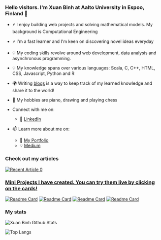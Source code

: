 <!-- Please don't remove this: Grab your social icons from https://github.com/carlsednaoui/gitsocial -->

[1.2]: http://i.imgur.com/wWzX9uB.png (twitter icon without padding)

### Hello visitors. I'm Xuan Binh at Aalto University in Espoo, Finland 👋

<!--
**khuyentran1401/khuyentran1401** is a ✨ _special_ ✨ repository because its `README.md` (this file) appears on your GitHub profile.
-->

- :zap: I enjoy building web projects and solving mathematical models. My background is Computational Engineering
- :zap: I'm a fast learner and I'm keen on discovering novel ideas everyday
- :bulb: My coding skills revolve around web development, data analysis and asynchronous programming. 
- :bulb: My knowledge spans over various languages: Scala, C, C++, HTML, CSS, Javascript, Python and R
- :earth_africa: Writing [blogs](https://medium.com/@xuanbinh.dev) is a way to keep track of my learned knowledge and share it to the world! 
- 🌱 My hobbies are piano, drawing and playing chess

- Connect with me on:
  - :office: [LinkedIn](https://www.linkedin.com/in/xuanbinh)

- 📫 Learn more about me on:  
  - :dart: [My Portfolio]()
  - :bulb: [Medium](https://medium.com/@xuanbinh.dev)

### Check out my articles

<a target="_blank" href="https://github-readme-medium-recent-article.vercel.app/medium/@xuanbinh.dev/0"><img src="https://github-readme-medium-recent-article.vercel.app/medium/@xuanbinh.dev/0" alt="Recent Article 0"> 

### Mini Projects I have created. You can try them live by clicking on the cards!
[![Readme Card](https://github-readme-stats.vercel.app/api/pin/?username=SpringNuance&repo=multiple-choice-app&show_description=false)](https://multiple-choice-app-nuance.herokuapp.com/auth/login) 
[![Readme Card](https://github-readme-stats.vercel.app/api/pin/?username=SpringNuance&repo=etch-a-sketch&show_description=false)](https://springnuance.github.io/etch-a-sketch/) 
[![Readme Card](https://github-readme-stats.vercel.app/api/pin/?username=SpringNuance&repo=rock-paper-scissors&show_description=true)](https://springnuance.github.io/rock-paper-scissors/) 
[![Readme Card](https://github-readme-stats.vercel.app/api/pin/?username=SpringNuance&repo=calculator&show_description=false)](https://springnuance.github.io/calculator/)

### My stats

![Xuan Binh Github Stats](https://github-readme-stats.vercel.app/api?username=SpringNuance&count_private=true&show_icons=true&theme=radical&hide_rank=false)

![Top Langs](https://github-readme-stats.vercel.app/api/top-langs/?username=SpringNuance&layout=compact)
